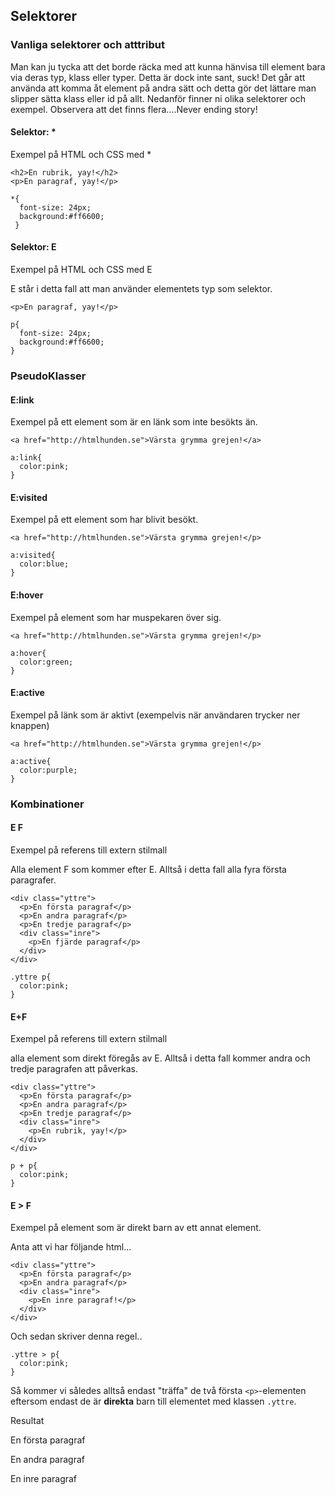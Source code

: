 ## Selektorer

### Vanliga selektorer och atttribut

Man kan ju tycka att det borde räcka med att kunna hänvisa till element bara via deras typ, klass eller typer. Detta är dock inte sant, suck! Det går att använda att komma åt element på andra sätt och detta gör det lättare man slipper sätta klass eller id på allt. Nedanför finner ni olika selektorer och exempel. Observera att det finns flera....Never ending story! 

#### Selektor: \*

Exempel på HTML och CSS med \* 

    <h2>En rubrik, yay!</h2>
    <p>En paragraf, yay!</p>

    *{
      font-size: 24px; 
      background:#ff6600;
     }

#### Selektor: E

Exempel på HTML och CSS med E 

E står i detta fall att man använder elementets typ som selektor. 
    
    <p>En paragraf, yay!</p>

    p{
      font-size: 24px; 
      background:#ff6600;
    }

### PseudoKlasser

#### E:link

Exempel på ett element som är en länk som inte besökts än.

    <a href="http://htmlhunden.se">Värsta grymma grejen!</a>

    a:link{
      color:pink;
    }

#### E:visited

Exempel på ett element som har blivit besökt.

    <a href="http://htmlhunden.se">Värsta grymma grejen!</p>

    a:visited{
      color:blue;
    }

#### E:hover

Exempel på element som har muspekaren över sig.

    <a href="http://htmlhunden.se">Värsta grymma grejen!</p>

    a:hover{
      color:green;
    }

#### E:active

Exempel på länk som är aktivt (exempelvis när användaren trycker ner knappen)

    <a href="http://htmlhunden.se">Värsta grymma grejen!</p>

    a:active{
      color:purple;
    }

### Kombinationer

#### E F

Exempel på referens till extern stilmall

Alla element F som kommer efter E. Alltså i detta fall alla fyra första paragrafer. 
    
    <div class="yttre">
      <p>En första paragraf</p>
      <p>En andra paragraf</p>
      <p>En tredje paragraf</p>
      <div class="inre">
        <p>En fjärde paragraf</p>
      </div>
    </div>

    .yttre p{
      color:pink;
    }

#### E+F

Exempel på referens till extern stilmall

alla element som direkt föregås av E. Alltså i detta fall kommer andra och tredje paragrafen att påverkas. 
    
    <div class="yttre">
      <p>En första paragraf</p>
      <p>En andra paragraf</p>
      <p>En tredje paragraf</p>
      <div class="inre">
        <p>En rubrik, yay!</p>
      </div>
    </div>

    p + p{
      color:pink;
    }

#### E \> F 

Exempel på element som är direkt barn av ett annat element. 

Anta att vi har följande html...
    
    <div class="yttre">
      <p>En första paragraf</p>
      <p>En andra paragraf</p>
      <div class="inre">
        <p>En inre paragraf!</p>
      </div>
    </div>

Och sedan skriver denna regel..
    
    .yttre > p{
      color:pink;
    }

Så kommer vi således alltså endast "träffa" de två första `<p>`-elementen eftersom endast de är **direkta** barn till elementet med klassen `.yttre`.

Resultat

En första paragraf

En andra paragraf

En inre paragraf
